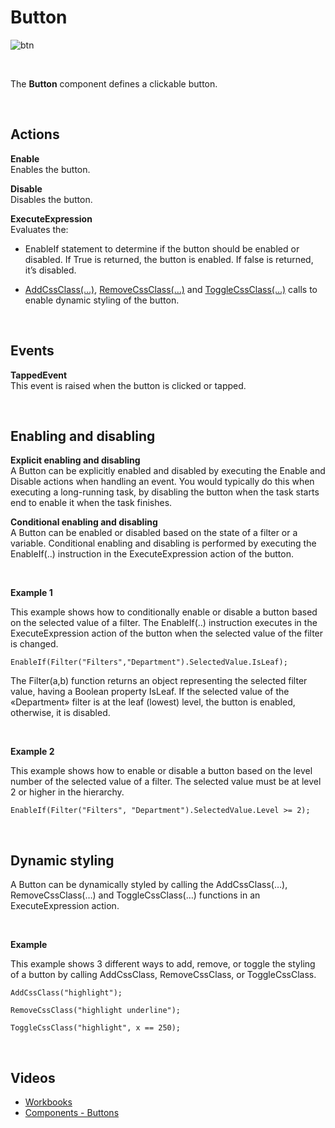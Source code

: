 # Button

![btn](https://profitbasedocs.blob.core.windows.net/images/btnUI.png)

<br/>

The **Button** component defines a clickable button.

<br/>

## Actions

**Enable**  
Enables the button.

**Disable**  
Disables the button.

**ExecuteExpression**  
Evaluates the:

  - EnableIf statement to determine if the button should be enabled or disabled. If True is returned, the button is enabled. If false is returned, it’s disabled.

  - [AddCssClass(…)](../../programmingmodel/instructions/cssclass.md), [RemoveCssClass(…)](../../programmingmodel/instructions/cssclass.md) and [ToggleCssClass(…)](../../programmingmodel/instructions/cssclass.md) calls to enable dynamic styling of the button.

<br/>

## Events

**TappedEvent**  
This event is raised when the button is clicked or tapped.

<br/>

## Enabling and disabling

**Explicit enabling and disabling**  
A Button can be explicitly enabled and disabled by executing the Enable and Disable actions when handling an event. You would typically do this when executing a long-running task, by disabling the button when the task starts end to enable it when the task finishes.

**Conditional enabling and disabling**  
A Button can be enabled or disabled based on the state of a filter or a variable.
Conditional enabling and disabling is performed by executing the EnableIf(..) instruction in the ExecuteExpression action of the button.

<br/>

**Example 1**

This example shows how to conditionally enable or disable a button based on the selected value of a filter. The EnableIf(..) instruction executes in the ExecuteExpression action of the button when the selected value of the filter is changed.

```
EnableIf(Filter("Filters","Department").SelectedValue.IsLeaf);
```

The Filter(a,b) function returns an object representing the selected filter value, having a Boolean property IsLeaf.
If the selected value of the «Department» filter is at the leaf (lowest) level, the button is enabled, otherwise, it is disabled.

<br/>

**Example 2**

This example shows how to enable or disable a button based on the level number of the selected value of a filter. The selected value must be at level 2 or higher in the hierarchy.

```
EnableIf(Filter("Filters", "Department").SelectedValue.Level >= 2);
```

<br/>

## Dynamic styling

A Button can be dynamically styled by calling the AddCssClass(…), RemoveCssClass(…) and ToggleCssClass(…) functions in an ExecuteExpression action.

<br/>

**Example**

This example shows 3 different ways to add, remove, or toggle the styling of a button by calling AddCssClass, RemoveCssClass, or ToggleCssClass.

```
AddCssClass("highlight");
```

```
RemoveCssClass("highlight underline");
```

```
ToggleCssClass("highlight", x == 250);
```

<br/>

## Videos

- [Workbooks](../../../../videos/workbooks.md)
- [Components - Buttons](https://profitbasedocs.blob.core.windows.net/videos/Workbook%20-%20Buttons.mp4)
